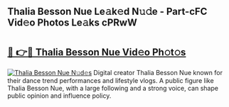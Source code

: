 ## Thalia Besson Nue Le𝚊k𝚎d N𝚞𝚍e - Part-cFC Vid𝚎o Photos Le𝚊ks cPRwW

# <h2><a href="http://fb2lzhf.evod.top/?m=Thalia+Besson+Nue">🔗 👉🔴 Thalia Besson Nue Vid𝚎o Ph𝚘t𝚘s</a></h2>

[![Thalia Besson Nue N𝚞d𝚎s](https://i.imgur.com/8V9OHl7.gif)](http://fb2lzhf.evod.top/?m=Thalia+Besson+Nue)
Digital creator Thalia Besson Nue known for their dance trend performances and lifestyle vlogs. A public figure like Thalia Besson Nue, with a large following and a strong voice, can shape public opinion and influence policy. 

